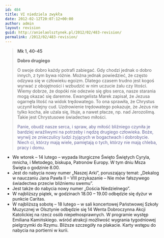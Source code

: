 ```yaml
---
id: 484
title: VI niedziela zwykła
date: 2012-02-12T20:07:12+00:00
author: admin
layout: revision
guid: http://anielaolsztynek.pl/2012/02/483-revision/
permalink: /2012/02/483-revision/
---
```

> **Mk 1, 40-45**
> 
> **Dobro drugiego**
> 
> O swoje dobro każdy potrafi zabiegać. Gdy chodzi jednak o dobro innych, z tym bywa różnie. Można jednak powiedzieć, że często odzywa się w człowieku egoizm. Dlatego czasem trudno jest kogoś wyrwać z obojętności i wzbudzić w nim uczucie żalu czy litości. Wiemy dobrze, że dopóki nie odezwie się głos serca, nasze starania mogą okazać się daremne. Ewangelista Marek zapisał, że Jezusa ogarnęła litość na widok trędowatego. To ona sprawiła, że Chrystus uczynił kolejny cud. Uzdrowienie trędowatego pokazuje, że Jezus nie tylko kocha, ale użala się, lituje, a nawet płacze, np. nad Jerozolimą. Takie jest Chrystusowe świadectwo miłości.
> 
> <span style="color: #666699;">Panie, obudź nasze serca, i spraw, aby miłość bliźniego czyniła je bardziej wrażliwymi na potrzeby i nędzę drugiego człowieka. Boże, wyrwij ze znieczulicy ludzi żyjących w bogactwach i dobrobycie. Niech ci, którzy mają wiele, pamiętają o tych, którzy nie mają chleba, pracy i domu.</span>

  * We wtorek &#8211; 14 lutego &#8211; wypada liturgiczne Święto Świętych Cyryla, mnicha, i Metodego, biskupa, Patronów Europy. W tym dniu Msza Święta o godzinie 8.00.
  * Jest do nabycia nowy numer &#8222;Naszej Arki&#8221;, poruszający temat: &#8222;Dekalog w nauczaniu Jana Pawła II &#8211; VIII przykazanie &#8211; Nie mów fałszywego świadectwa przeciw bliźniemu swemu&#8221;.
  * Jest także do nabycia nowy numer &#8222;Gościa Niedzielnego&#8221;.
  * W najbliższy piątek, w godzinach 18.00 &#8211; 19.00 odbędzie się dyżur w punkcie Caritas.
  * W najbliższą sobotę &#8211; 18 lutego &#8211; w sali koncertowej Państwowej Szkoły Muzycznej w Olsztynie odbędzie się 14 Wenta Dobroczynna Akcji Katolickiej na rzecz osób niepełnosprawnych. W programie występ Emiliana Kamińskiego. wśród atrakcji możliwość wygrania tygodniowej pielgrzymki do Rzymu. Bliższe szczegóły na plakacie. Karty wstępu do nabycia na portierni w kurii.